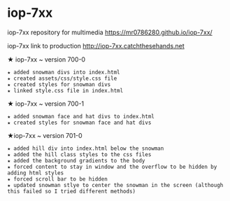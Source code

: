# iop-7xx

iop-7xx repository for multimedia
https://mr0786280.github.io/iop-7xx/

iop-7xx link to production
http://iop-7xx.catchthesehands.net

★ iop-7xx ~ version 700-0
	
	★ added snowman divs into index.html
	★ created assets/css/style.css file
	★ created styles for snowman divs
	★ linked style.css file in index.html

★ iop-7xx ~ version 700-1

	★ added snowman face and hat divs to index.html
	★ created styles for snowman face and hat divs

★iop-7xx ~ version 701-0

	★ added hill div into index.html below the snowman
	★ added the hill class styles to the css files
	★ added the background gradients to the body
	★ forced content to stay in window and the overflow to be hidden by adding html styles
	★ forced scroll bar to be hidden
	★ updated snowman stlye to center the snowman in the screen (although this failed so I tried different methods)